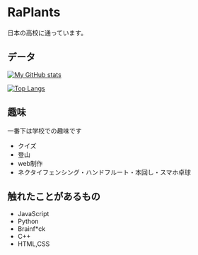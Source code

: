 # RaPlants
日本の高校に通っています。

## データ
[![My GitHub stats](https://github-readme-stats.vercel.app/api?username=mondoukoteam&count_private=true&show_icons=true)](https://github.com/mondoukoteam/github-readme-stats)

[![Top Langs](https://github-readme-stats.vercel.app/api/top-langs/?username=mondoukoteam&count_private=true)](https://github.com/mondoukoteam/github-readme-stats)



## 趣味
一番下は学校での趣味です
- クイズ
- 登山
- web制作
- ネクタイフェンシング・ハンドフルート・本回し・スマホ卓球

## 触れたことがあるもの

- JavaScript 
- Python
- Brainf*ck 
- C++
- HTML,CSS
